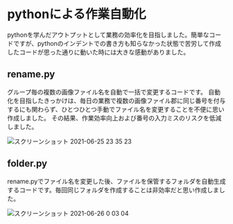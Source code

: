 # pythonによる作業自動化
 pythonを学んだアウトプットとして業務の効率化を目指しました。簡単なコードですが、pythonのインデントでの書き方も知らなかった状態で苦労して作成したコードが思った通りに動いた時には大きな感動がありました。
 
 ## rename.py  
 グループ毎の複数の画像ファイル名を自動で一括で変更するコードです。
 自動化を目指したきっかけは、毎日の業務で複数の画像ファイル郡に同じ番号を付与するにも関わらず、ひとつひとつ手動でファイル名を変更することを不便に思い作成しました。
 その結果、作業効率向上および番号の入力ミスのリスクを低減しました。   
 
 ![スクリーンショット 2021-06-25 23 35 23](https://user-images.githubusercontent.com/67690861/123440816-24c97200-d60e-11eb-942e-0835bb73d8c3.png)



 
 
 ## folder.py  
 rename.pyでファイル名を変更した後、ファイルを保管するフォルダを自動生成するコードです。毎回同じフォルダを作成することは非効率だと思い作成しました。

![スクリーンショット 2021-06-26 0 03 04](https://user-images.githubusercontent.com/67690861/123444524-f188e200-d611-11eb-9897-69b1d74534e6.png)
